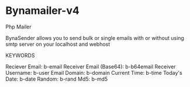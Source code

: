 # Bynamailer-v4
Php Mailer

BynaSender allows you to send bulk or single emails with or without using smtp server on your localhost and webhost

KEYWORDS

Reciever Email: b-email
Receiver Email (Base64): b-b64email
Receiver Username: b-user
Email Domain: b-domain
Current Time: b-time
Today's Date: b-date
Random: b-rand
Md5: b-md5